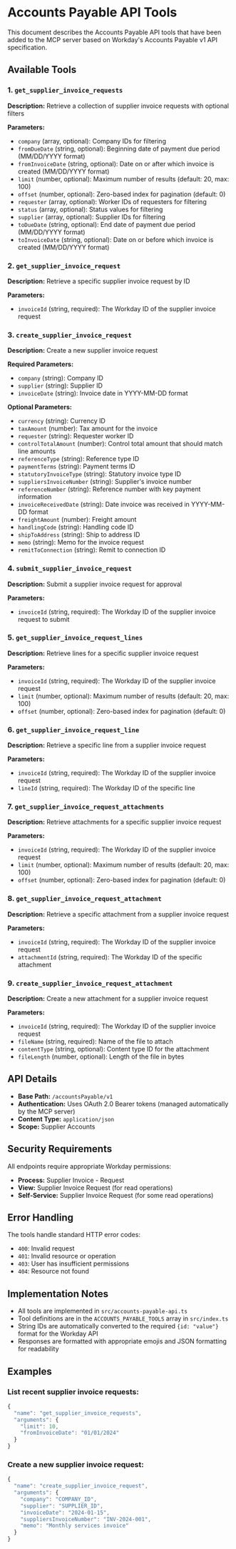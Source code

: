 # Accounts Payable API Tools

This document describes the Accounts Payable API tools that have been added to the MCP server based on Workday's Accounts Payable v1 API specification.

## Available Tools

### 1. `get_supplier_invoice_requests`
**Description:** Retrieve a collection of supplier invoice requests with optional filters

**Parameters:**
- `company` (array, optional): Company IDs for filtering
- `fromDueDate` (string, optional): Beginning date of payment due period (MM/DD/YYYY format)
- `fromInvoiceDate` (string, optional): Date on or after which invoice is created (MM/DD/YYYY format)
- `limit` (number, optional): Maximum number of results (default: 20, max: 100)
- `offset` (number, optional): Zero-based index for pagination (default: 0)
- `requester` (array, optional): Worker IDs of requesters for filtering
- `status` (array, optional): Status values for filtering
- `supplier` (array, optional): Supplier IDs for filtering
- `toDueDate` (string, optional): End date of payment due period (MM/DD/YYYY format)
- `toInvoiceDate` (string, optional): Date on or before which invoice is created (MM/DD/YYYY format)

### 2. `get_supplier_invoice_request`
**Description:** Retrieve a specific supplier invoice request by ID

**Parameters:**
- `invoiceId` (string, required): The Workday ID of the supplier invoice request

### 3. `create_supplier_invoice_request`
**Description:** Create a new supplier invoice request

**Required Parameters:**
- `company` (string): Company ID
- `supplier` (string): Supplier ID
- `invoiceDate` (string): Invoice date in YYYY-MM-DD format

**Optional Parameters:**
- `currency` (string): Currency ID
- `taxAmount` (number): Tax amount for the invoice
- `requester` (string): Requester worker ID
- `controlTotalAmount` (number): Control total amount that should match line amounts
- `referenceType` (string): Reference type ID
- `paymentTerms` (string): Payment terms ID
- `statutoryInvoiceType` (string): Statutory invoice type ID
- `suppliersInvoiceNumber` (string): Supplier's invoice number
- `referenceNumber` (string): Reference number with key payment information
- `invoiceReceivedDate` (string): Date invoice was received in YYYY-MM-DD format
- `freightAmount` (number): Freight amount
- `handlingCode` (string): Handling code ID
- `shipToAddress` (string): Ship to address ID
- `memo` (string): Memo for the invoice request
- `remitToConnection` (string): Remit to connection ID

### 4. `submit_supplier_invoice_request`
**Description:** Submit a supplier invoice request for approval

**Parameters:**
- `invoiceId` (string, required): The Workday ID of the supplier invoice request to submit

### 5. `get_supplier_invoice_request_lines`
**Description:** Retrieve lines for a specific supplier invoice request

**Parameters:**
- `invoiceId` (string, required): The Workday ID of the supplier invoice request
- `limit` (number, optional): Maximum number of results (default: 20, max: 100)
- `offset` (number, optional): Zero-based index for pagination (default: 0)

### 6. `get_supplier_invoice_request_line`
**Description:** Retrieve a specific line from a supplier invoice request

**Parameters:**
- `invoiceId` (string, required): The Workday ID of the supplier invoice request
- `lineId` (string, required): The Workday ID of the specific line

### 7. `get_supplier_invoice_request_attachments`
**Description:** Retrieve attachments for a specific supplier invoice request

**Parameters:**
- `invoiceId` (string, required): The Workday ID of the supplier invoice request
- `limit` (number, optional): Maximum number of results (default: 20, max: 100)
- `offset` (number, optional): Zero-based index for pagination (default: 0)

### 8. `get_supplier_invoice_request_attachment`
**Description:** Retrieve a specific attachment from a supplier invoice request

**Parameters:**
- `invoiceId` (string, required): The Workday ID of the supplier invoice request
- `attachmentId` (string, required): The Workday ID of the specific attachment

### 9. `create_supplier_invoice_request_attachment`
**Description:** Create a new attachment for a supplier invoice request

**Parameters:**
- `invoiceId` (string, required): The Workday ID of the supplier invoice request
- `fileName` (string, required): Name of the file to attach
- `contentType` (string, optional): Content type ID for the attachment
- `fileLength` (number, optional): Length of the file in bytes

## API Details

- **Base Path:** `/accountsPayable/v1`
- **Authentication:** Uses OAuth 2.0 Bearer tokens (managed automatically by the MCP server)
- **Content Type:** `application/json`
- **Scope:** Supplier Accounts

## Security Requirements

All endpoints require appropriate Workday permissions:
- **Process:** Supplier Invoice - Request
- **View:** Supplier Invoice Request (for read operations)
- **Self-Service:** Supplier Invoice Request (for some read operations)

## Error Handling

The tools handle standard HTTP error codes:
- `400`: Invalid request
- `401`: Invalid resource or operation
- `403`: User has insufficient permissions
- `404`: Resource not found

## Implementation Notes

- All tools are implemented in `src/accounts-payable-api.ts`
- Tool definitions are in the `ACCOUNTS_PAYABLE_TOOLS` array in `src/index.ts`
- String IDs are automatically converted to the required `{id: "value"}` format for the Workday API
- Responses are formatted with appropriate emojis and JSON formatting for readability

## Examples

### List recent supplier invoice requests:
```javascript
{
  "name": "get_supplier_invoice_requests",
  "arguments": {
    "limit": 10,
    "fromInvoiceDate": "01/01/2024"
  }
}
```

### Create a new supplier invoice request:
```javascript
{
  "name": "create_supplier_invoice_request", 
  "arguments": {
    "company": "COMPANY_ID",
    "supplier": "SUPPLIER_ID",
    "invoiceDate": "2024-01-15",
    "suppliersInvoiceNumber": "INV-2024-001",
    "memo": "Monthly services invoice"
  }
}
``` 